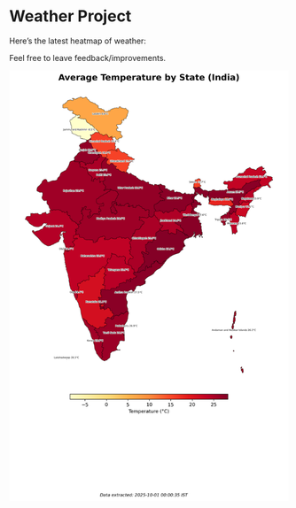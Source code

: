 # Weather Project

Here’s the latest heatmap of weather:

Feel free to leave feedback/improvements.

![India Heatmap](docs/assets/india_heatmap.png?v=DC21CD)
